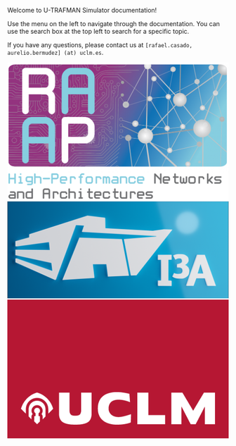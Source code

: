 <!-- This file set the content for the main of the documentation (shown after the cover page). -->

Welcome to U-TRAFMAN Simulator documentation! 

Use the menu on the left to navigate through the documentation. You can use the search box at the top left to search for a specific topic. 

If you have any questions, please contact us at 
`[rafael.casado, aurelio.bermudez] (at) uclm.es`.

[![RAAP](./img/RAAPlogo.png ":size=200px")](https://www.uclm.es/es/centros-investigacion/I3A/secciones-investigacion/RAAP)  [![I3A](./img/I3Alogo.png ":size=300px")](https://www.uclm.es/centros-investigacion/i3a?sc_lang=en)  [![UCLM](./img/UCLMlogo.png ":size=300px")](https://www.uclm.es)
